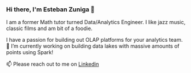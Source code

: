 ### Hi there, I'm Esteban Zuniga 👋
I am a former Math tutor turned Data/Analytics Engineer. I like jazz music, classic films and am bit of a foodie.


   I have a passion for building out OLAP platforms for your analytics team. <br/>
🔭 I’m currently working on building data lakes with massive amounts of points using Spark!

📫 Please reach out to me on [Linkedin](https://www.linkedin.com/in/esteban-zuniga-b6460091/)

<!--
**Ezuniga13/Ezuniga13** is a ✨ _special_ ✨ repository because its `README.md` (this file) appears on your GitHub profile.

Here are some ideas to get you started:

- 🔭 I’m currently working on ...
- 🌱 I’m currently learning ...
- 👯 I’m looking to collaborate on ...
- 🤔 I’m looking for help with ...
- 💬 Ask me about ...
- 📫 How to reach me: ...

